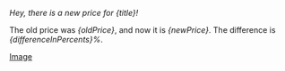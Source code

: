 *Hey, there is a new price for {title}!*

The old price was *{oldPrice}*, and now it is *{newPrice}*. 
The difference is *{differenceInPercents}%*.

[Image]({imageUrl})

